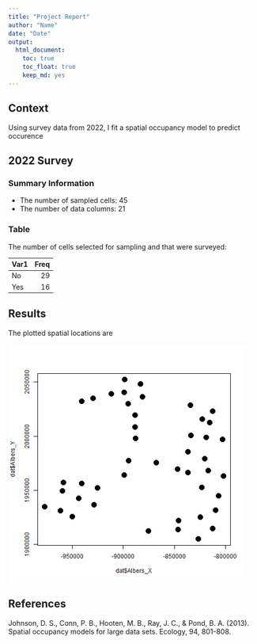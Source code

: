 ```yaml
---
title: "Project Report"
author: "Name"
date: "Date"
output:     
  html_document:
    toc: true
    toc_float: true
    keep_md: yes
---
```





## **Context**

Using survey data from 2022,  I fit a spatial occupancy model to predict occurence



## **2022 Survey**

### Summary Information

- The number of sampled cells: 45
- The number of data columns: 21

### Table

The number of cells selected for sampling and that were surveyed: 

|Var1 | Freq|
|:----|----:|
|No   |   29|
|Yes  |   16|


## **Results**

The plotted spatial locations are

![](../plots/locations.png)


## **References**

Johnson, D. S., Conn, P. B., Hooten, M. B., Ray, J. C., \& Pond, B. A. (2013). Spatial occupancy models for large data sets. Ecology, 94, 801-808.
